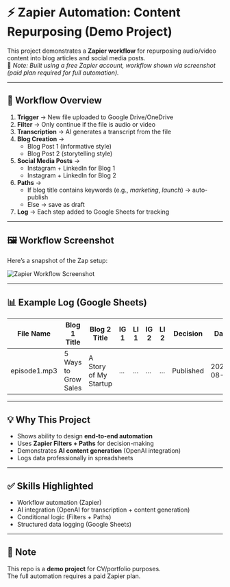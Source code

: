 # ⚡ Zapier Automation: Content Repurposing (Demo Project)

This project demonstrates a **Zapier workflow** for repurposing audio/video content into blog articles and social media posts.  
📌 *Note: Built using a free Zapier account, workflow shown via screenshot (paid plan required for full automation).*

---

## 🎯 Workflow Overview

1. **Trigger** → New file uploaded to Google Drive/OneDrive  
2. **Filter** → Only continue if the file is audio or video  
3. **Transcription** → AI generates a transcript from the file  
4. **Blog Creation** →  
   - Blog Post 1 (informative style)  
   - Blog Post 2 (storytelling style)  
5. **Social Media Posts** →  
   - Instagram + LinkedIn for Blog 1  
   - Instagram + LinkedIn for Blog 2  
6. **Paths** →  
   - If blog title contains keywords (e.g., *marketing*, *launch*) → auto-publish  
   - Else → save as draft  
7. **Log** → Each step added to Google Sheets for tracking  

---

## 🖼 Workflow Screenshot

Here’s a snapshot of the Zap setup:

![Zapier Workflow Screenshot](./zapier-screenshot.png)

---

## 📊 Example Log (Google Sheets)

| File Name   | Blog 1 Title          | Blog 2 Title          | IG 1 | LI 1 | IG 2 | LI 2 | Decision   | Date       |
|-------------|-----------------------|-----------------------|------|------|------|------|------------|------------|
| episode1.mp3 | 5 Ways to Grow Sales | A Story of My Startup | ...  | ...  | ...  | ...  | Published  | 2025-08-19 |

---

## 💡 Why This Project

- Shows ability to design **end-to-end automation**  
- Uses **Zapier Filters + Paths** for decision-making  
- Demonstrates **AI content generation** (OpenAI integration)  
- Logs data professionally in spreadsheets  

---

## ✅ Skills Highlighted

- Workflow automation (Zapier)  
- AI integration (OpenAI for transcription + content generation)  
- Conditional logic (Filters + Paths)  
- Structured data logging (Google Sheets)  

---

## 📌 Note

This repo is a **demo project** for CV/portfolio purposes.  
The full automation requires a paid Zapier plan.  
